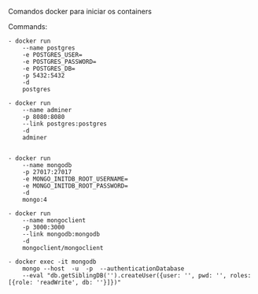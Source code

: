 Comandos docker para iniciar os containers

Commands:

    - docker run
        --name postgres
        -e POSTGRES_USER=
        -e POSTGRES_PASSWORD=
        -e POSTGRES_DB=
        -p 5432:5432
        -d
        postgres

    - docker run
        --name adminer
        -p 8080:8080
        --link postgres:postgres
        -d
        adminer


    - docker run
        --name mongodb
        -p 27017:27017
        -e MONGO_INITDB_ROOT_USERNAME=
        -e MONGO_INITDB_ROOT_PASSWORD=
        -d
        mongo:4

    - docker run
        --name mongoclient
        -p 3000:3000
        --link mongodb:mongodb
        -d
        mongoclient/mongoclient

    - docker exec -it mongodb
        mongo --host  -u  -p  --authenticationDatabase
        --eval "db.getSiblingDB('').createUser({user: '', pwd: '', roles: [{role: 'readWrite', db: ''}]})"
